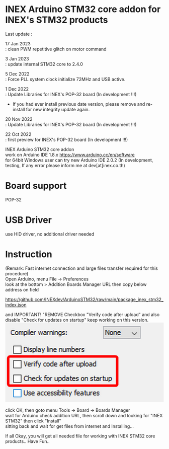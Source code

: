 # INEX Arduino STM32 core addon for INEX's STM32 products

Last update :

17 Jan 2023  
 : <Update> clean PWM repetitive glitch on motor command
 
3 Jan 2023  
 : <Update TEST> update internal STM32 core to 2.4.0
 
5 Dec 2022  
 : Force PLL system clock initialize 72MHz and USB active.

1 Dec 2022  
 : Update Libraries for INEX's POP-32 board (In development !!!)
 - If you had ever install previous date version, please remove and re-install for new integrity update again.

20 Nov 2022  
 : Update Libraries for INEX's POP-32 board (In development !!!)

22 Oct 2022  
 : first preview for INEX's POP-32 board (In development !!!)

INEX Arduino STM32 core addon  
work on Arduino IDE 1.8.x https://www.arduino.cc/en/software  
for 64bit Windows user can try new Arduino IDE 2.0.2
(In development, testing, If any error please inform me at dev[at]inex.co.th)  

# Board support
POP-32  

# USB Driver
use HID driver, no additional driver needed

# Instruction
(Remark: Fast internet connection and large files transfer required for this procedure)  
Open Arduino, menu File -> Preferences  
look at the bottom > Addition Boards Manager URL then copy below address on field  

https://github.com/INEXdev/ArduinoSTM32/raw/main/package_inex_stm32_index.json

and IMPORTANT! "REMOVE Checkbox "Verify code after upload"
and also disable "Check for updates on startup" keep working on this version.
![alt text](https://github.com/INEXdev/ArduinoAVR/raw/main/EditPreference.png)

click OK, then goto menu Tools -> Board -> Boards Manager  
wait for Arduino check addition URL, then scroll down and looking for "INEX STM32" then click "Install"  
sitting back and wait for get files from internet and Installing...  

If all Okay, you will get all needed file for working with INEX STM32 core products.. Have Fun..  

